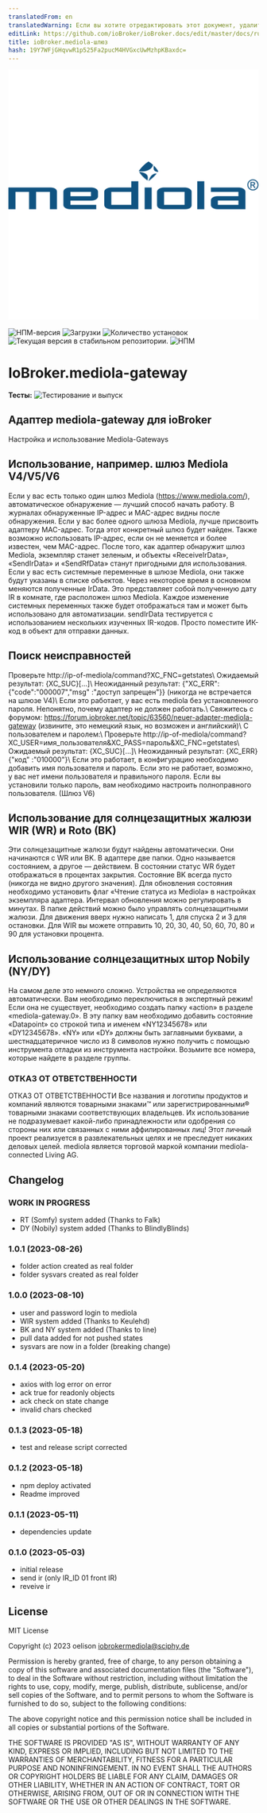 ```yaml
---
translatedFrom: en
translatedWarning: Если вы хотите отредактировать этот документ, удалите поле «translationFrom», в противном случае этот документ будет снова автоматически переведен
editLink: https://github.com/ioBroker/ioBroker.docs/edit/master/docs/ru/adapterref/iobroker.mediola-gateway/README.md
title: ioBroker.mediola-шлюз
hash: 19Y7WFjGHqvwR1p525Fa2pucM4HVGxcUwMzhpKBaxdc=
---
```

![Логотип](../../../en/adapterref/iobroker.mediola-gateway/admin/mediola-gateway.png)

![НПМ-версия](https://img.shields.io/npm/v/iobroker.mediola-gateway.svg)
![Загрузки](https://img.shields.io/npm/dm/iobroker.mediola-gateway.svg)
![Количество установок](https://iobroker.live/badges/mediola-gateway-installed.svg)
![Текущая версия в стабильном репозитории.](https://iobroker.live/badges/mediola-gateway-stable.svg)
![НПМ](https://nodei.co/npm/iobroker.mediola-gateway.png?downloads=true)

# IoBroker.mediola-gateway
**Тесты:** ![Тестирование и выпуск](https://github.com/oelison/ioBroker.mediola-gateway/workflows/Test%20and%20Release/badge.svg)

## Адаптер mediola-gateway для ioBroker
Настройка и использование Mediola-Gateways

## Использование, например. шлюз Mediola V4/V5/V6
Если у вас есть только один шлюз Mediola (https://www.mediola.com/), автоматическое обнаружение — лучший способ начать работу. В журналах обнаруженные IP-адрес и MAC-адрес видны после обнаружения. Если у вас более одного шлюза Mediola, лучше присвоить адаптеру MAC-адрес. Тогда этот конкретный шлюз будет найден. Также возможно использовать IP-адрес, если он не меняется и более известен, чем MAC-адрес.
После того, как адаптер обнаружит шлюз Mediola, экземпляр станет зеленым, и объекты «ReceiveIrData», «SendIrData» и «SendRfData» станут пригодными для использования. Если у вас есть системные переменные в шлюзе Mediola, они также будут указаны в списке объектов. Через некоторое время в основном меняются полученные IrData. Это представляет собой полученную дату IR в комнате, где расположен шлюз Mediola.
Каждое изменение системных переменных также будет отображаться там и может быть использовано для автоматизации.
sendIrData тестируется с использованием нескольких изученных IR-кодов. Просто поместите ИК-код в объект для отправки данных.

## Поиск неисправностей
Проверьте http://ip-of-mediola/command?XC_FNC=getstates\ Ожидаемый результат: {XC_SUC}[...]\ Неожиданный результат: {"XC_ERR":{"code":"000007","msg" :"доступ запрещен"}} (никогда не встречается на шлюзе V4)\ Если это работает, у вас есть mediola без установленного пароля. Непонятно, почему адаптер не должен работать.\ Свяжитесь с форумом: https://forum.iobroker.net/topic/63560/neuer-adapter-mediola-gateway (извините, это немецкий язык, но возможен и английский)\ С пользователем и паролем:\ Проверьте http://ip-of-mediola/command?XC_USER=имя_пользователя&XC_PASS=пароль&XC_FNC=getstates\ Ожидаемый результат: {XC_SUC}[...]\ Неожиданный результат: {XC_ERR}{"код" :"010000"}\ Если это работает, в конфигурацию необходимо добавить имя пользователя и пароль. Если это не работает, возможно, у вас нет имени пользователя и правильного пароля. Если вы установили только пароль, вам необходимо настроить полноправного пользователя. (Шлюз V6)

## Использование для солнцезащитных жалюзи WIR (WR) и Roto (BK)
Эти солнцезащитные жалюзи будут найдены автоматически. Они начинаются с WR или BK. В адаптере две папки. Одно называется состоянием, а другое — действием.
В состоянии статус WR будет отображаться в процентах закрытия. Состояние BK всегда пусто (никогда не видно другого значения). Для обновления состояния необходимо установить флаг «Чтение статуса из Mediola» в настройках экземпляра адаптера. Интервал обновления можно регулировать в минутах.
В папке действий можно было управлять солнцезащитными жалюзи. Для движения вверх нужно написать 1, для спуска 2 и 3 для остановки. Для WIR вы можете отправить 10, 20, 30, 40, 50, 60, 70, 80 и 90 для установки процента.

## Использование солнцезащитных штор Nobily (NY/DY)
На самом деле это немного сложно. Устройства не определяются автоматически. Вам необходимо переключиться в экспертный режим! Если она не существует, необходимо создать папку «action» в разделе «mediola-gateway.0». В эту папку вам необходимо добавить состояние «Datapoint» со строкой типа и именем «NY12345678» или «DY12345678». «NY» или «DY» должны быть заглавными буквами, а шестнадцатеричное число из 8 символов нужно получить с помощью инструмента отладки из инструмента настройки. Возьмите все номера, которые найдете в разделе группы.

### ОТКАЗ ОТ ОТВЕТСТВЕННОСТИ
ОТКАЗ ОТ ОТВЕТСТВЕННОСТИ Все названия и логотипы продуктов и компаний являются товарными знаками™ или зарегистрированными® товарными знаками соответствующих владельцев. Их использование не подразумевает какой-либо принадлежности или одобрения со стороны них или связанных с ними аффилированных лиц! Этот личный проект реализуется в развлекательных целях и не преследует никаких деловых целей. mediola является торговой маркой компании mediola-connected Living AG.

## Changelog

<!--
    Placeholder for the next version (at the beginning of the line):
    ### **WORK IN PROGRESS**
-->

### **WORK IN PROGRESS**

-   RT (Somfy) system added (Thanks to Falk)
-   DY (Nobily) system added (Thanks to BlindlyBlinds)

### 1.0.1 (2023-08-26)

-   folder action created as real folder
-   folder sysvars created as real folder

### 1.0.0 (2023-08-10)

-   user and password login to mediola
-   WIR system added (Thanks to Keulehd)
-   BK and NY system added (Thanks to line)
-   pull data added for not pushed states
-   sysvars are now in a folder (breaking change)

### 0.1.4 (2023-05-20)

-   axios with log error on error
-   ack true for readonly objects
-   ack check on state change
-   invalid chars checked

### 0.1.3 (2023-05-18)

-   test and release script corrected

### 0.1.2 (2023-05-18)

-   npm deploy activated
-   Readme improved

### 0.1.1 (2023-05-11)

-   dependencies update

### 0.1.0 (2023-05-03)

-   initial release
-   send ir (only IR_ID 01 front IR)
-   reveive ir

## License

MIT License

Copyright (c) 2023 oelison <iobrokermediola@sciphy.de>

Permission is hereby granted, free of charge, to any person obtaining a copy
of this software and associated documentation files (the "Software"), to deal
in the Software without restriction, including without limitation the rights
to use, copy, modify, merge, publish, distribute, sublicense, and/or sell
copies of the Software, and to permit persons to whom the Software is
furnished to do so, subject to the following conditions:

The above copyright notice and this permission notice shall be included in all
copies or substantial portions of the Software.

THE SOFTWARE IS PROVIDED "AS IS", WITHOUT WARRANTY OF ANY KIND, EXPRESS OR
IMPLIED, INCLUDING BUT NOT LIMITED TO THE WARRANTIES OF MERCHANTABILITY,
FITNESS FOR A PARTICULAR PURPOSE AND NONINFRINGEMENT. IN NO EVENT SHALL THE
AUTHORS OR COPYRIGHT HOLDERS BE LIABLE FOR ANY CLAIM, DAMAGES OR OTHER
LIABILITY, WHETHER IN AN ACTION OF CONTRACT, TORT OR OTHERWISE, ARISING FROM,
OUT OF OR IN CONNECTION WITH THE SOFTWARE OR THE USE OR OTHER DEALINGS IN THE
SOFTWARE.